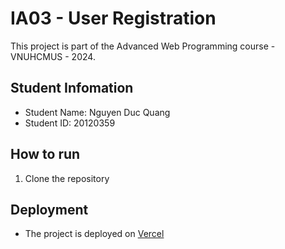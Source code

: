 
# IA03 - User Registration

This project is part of the Advanced Web Programming course - VNUHCMUS - 2024.

## Student Infomation

- Student Name: Nguyen Duc Quang
- Student ID: 20120359

## How to run

1. Clone the repository

## Deployment

- The project is deployed on [Vercel]()
